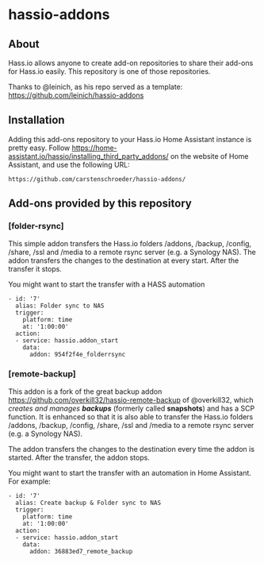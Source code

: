 # hassio-addons

## About

Hass.io allows anyone to create add-on repositories to share their add-ons for
Hass.io easily. This repository is one of those repositories.

Thanks to @leinich, as his repo served as a template: https://github.com/leinich/hassio-addons

## Installation

Adding this add-ons repository to your Hass.io Home Assistant instance is
pretty easy. Follow https://home-assistant.io/hassio/installing_third_party_addons/ on the
website of Home Assistant, and use the following URL:

```
https://github.com/carstenschroeder/hassio-addons/
```

## Add-ons provided by this repository

### [folder-rsync]

This simple addon transfers the Hass.io folders /addons, /backup, /config, /share, /ssl and /media to a remote rsync server (e.g. a Synology NAS).
The addon transfers the changes to the destination at every start. After the transfer it stops.

You might want to start the transfer with a HASS automation
```
- id: '7'
  alias: Folder sync to NAS
  trigger:
    platform: time
    at: '1:00:00'
  action:
  - service: hassio.addon_start
    data:
      addon: 954f2f4e_folderrsync
```

### [remote-backup]

This addon is a fork of the great backup addon https://github.com/overkill32/hassio-remote-backup of @overkill32, which *creates and manages* ***backups*** (formerly called **snapshots**) and has a SCP function. It is enhanced so that it is also able to transfer the Hass.io folders /addons, /backup, /config, /share, /ssl and /media to a remote rsync server (e.g. a Synology NAS).

The addon transfers the changes to the destination every time the addon is started. After the transfer, the addon stops.

You might want to start the transfer with an automation in Home Assistant. For example:
```
- id: '7'
  alias: Create backup & Folder sync to NAS
  trigger:
    platform: time
    at: '1:00:00'
  action:
  - service: hassio.addon_start
    data:
      addon: 36883ed7_remote_backup
```
